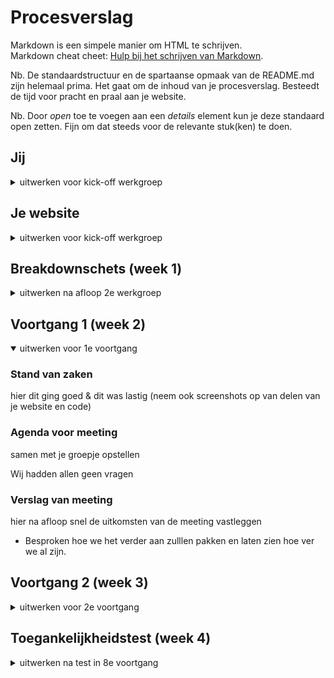 # Procesverslag
Markdown is een simpele manier om HTML te schrijven.  
Markdown cheat cheet: [Hulp bij het schrijven van Markdown](https://github.com/adam-p/markdown-here/wiki/Markdown-Cheatsheet).

Nb. De standaardstructuur en de spartaanse opmaak van de README.md zijn helemaal prima. Het gaat om de inhoud van je procesverslag. Besteedt de tijd voor pracht en praal aan je website.

Nb. Door *open* toe te voegen aan een *details* element kun je deze standaard open zetten. Fijn om dat steeds voor de relevante stuk(ken) te doen.





## Jij

<details>
<summary>uitwerken voor kick-off werkgroep</summary>

### Auteur:
Yousri Bouzaien (500731321)

#### Je startniveau:
Rood

#### Je focus:
Responsive (kies uit responsive óf surface plane)

</details>





## Je website

<details>
<summary>uitwerken voor kick-off werkgroep</summary>

### Je opdracht:
https://www.apple.com/

#### Screenshot(s) van de eerste pagina (small screen):
Home
<img src="images/home.png" width="375px" alt="omschrijving van de pagina">

#### Screenshot(s) van de tweede pagina (small screen):
iPhone
<img src="images/iphone.png" width="375px" alt="omschrijving van de pagina">

</details>



## Breakdownschets (week 1)

<details>
<summary>uitwerken na afloop 2e werkgroep</summary>

### de hele pagina:
<img src="images/breakdown.png" width="375px" alt="breakdown van de hele pagina">



</details>





## Voortgang 1 (week 2)

<details open>
<summary>uitwerken voor 1e voortgang</summary>

### Stand van zaken
hier dit ging goed & dit was lastig (neem ook screenshots op van delen van je website en code)


### Agenda voor meeting
samen met je groepje opstellen

Wij hadden allen geen vragen


### Verslag van meeting
hier na afloop snel de uitkomsten van de meeting vastleggen

- Besproken hoe we het verder aan zulllen pakken en laten zien hoe ver we al zijn.

</details>





## Voortgang 2 (week 3)

<details>
<summary>uitwerken voor 2e voortgang</summary>

### Stand van zaken

Eigenlijk ging alles wel goed alleen met het hamburger menu waren een paar moeilijkheden maar die waren snel op te lossen!

### Agenda voor meeting
samen met je groepje opstellen

Ook hier hadden wij allemaal geen vragen.


### Verslag van meeting
hier na afloop snel de uitkomsten van de meeting vastleggen

- Code doorgekeken en in de CSS moet ik wat comments gaan toevoegen en kijken of ik met EM of PX ga werken. verder was
alles in orde.

</details>





## Toegankelijkheidstest (week 4)

<details>
<summary>uitwerken na test in 8e voortgang</summary>

Tijdens het testen met de screenreader kwam ik erachter dat als je afbeeldingen in css zet om als achtergrond te gebruiken zoals bij het kopje iPhone 13 en bij Apple TV dat de screenreader dit niet voorleest. Verder las hij alles perfect voor. Ook met de tab knop om door de linkjes heen te gaan ging alles goed.

Verdere bevindingen:
- Het gebruiken van een screenreader is niet altijd even makkelijk
- Alt tekst bij afbeeldingen is belangrijk voor screenreaders.
- Je kan een hamburger menu niet openen met screenreaders.
- Verder was alles makkelijk te gebruiken.


### Bevindingen
Lijst met je bevindingen die in de test naar voren kwamen:

#### Titel eerste bevinding
Hamburger menu klapt niet open met gebruik van TAB.

Dit kan worden opgelost door van het hamburger menu icoontje ook een link te maken.

#### Titel tweede bevinding.
Hier korte omschrijving (met indien nodig een afbeelding)
Afbeeldingen die in CSS als achtergrond worden gebruikt worden niet gelezen door een screenreader.

Hier een omschrijving van hoe het opgelost kan worden (met indien nodig een afbeelding)
De adbeelding in html plaatsen.



## Voortgang 3 (week 4)

<details>
<summary>uitwerken voor 3e voortgang</summary>

De enigste vraag die ik had was of je een andere video mocht gebruiken.
mijn medestudenten hadden geen vragen.

### Stand van zaken
De site is zo goed als af alleen nog de puntjes op de I en nog even kijken naar de responsiveness.


</details>





## Eindgesprek (week 5)

<details>
<summary>uitwerken voor eindgesprek</summary>

### Stand van zaken
Over het algemeen ging alles goed, ik kom er alleen niet uit hoe ik het hamburger menu weg krijg als ik op een desktop scherm kom.
<img src="images/hamburgerfout.png" width="375px" alt="omschrijving van de pagina">

### Screenshot(s)

hier screenshot(s) van je eindresultaat
<img src="images/screen1.png" width="375px" alt="omschrijving van de pagina">
<img src="images/screen2.png" width="375px" alt="omschrijving van de pagina">
</details>





## Bronnenlijst

<details open>
<summary>continu bijhouden terwijl je werkt</summary>


Alle afbeeldingen zijn screenshots van de apple website.

1. https://css-tricks.com/snippets/css/a-guide-to-flexbox/
2. https://www.w3schools.com/tags/att_video_autoplay.asp
3. https://developer.mozilla.org/en-US/docs/Web/CSS/position
4. https://flaviocopes.com/rotate-image/

</details>
